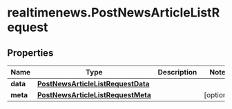 # realtimenews.PostNewsArticleListRequest

## Properties

Name | Type | Description | Notes
------------ | ------------- | ------------- | -------------
**data** | [**PostNewsArticleListRequestData**](PostNewsArticleListRequestData.md) |  | 
**meta** | [**PostNewsArticleListRequestMeta**](PostNewsArticleListRequestMeta.md) |  | [optional] 



